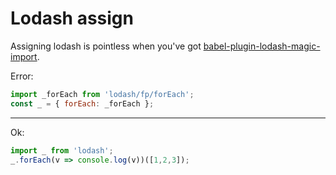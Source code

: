 # Lodash assign

Assigning lodash is pointless when you've got [babel-plugin-lodash-magic-import](https://github.com/bitsnap/babel-plugin-lodash-magic-import).

Error:

```js
import _forEach from 'lodash/fp/forEach';
const _ = { forEach: _forEach };
```

-------

Ok:

```js
import _ from 'lodash';
_.forEach(v => console.log(v))([1,2,3]);
```
